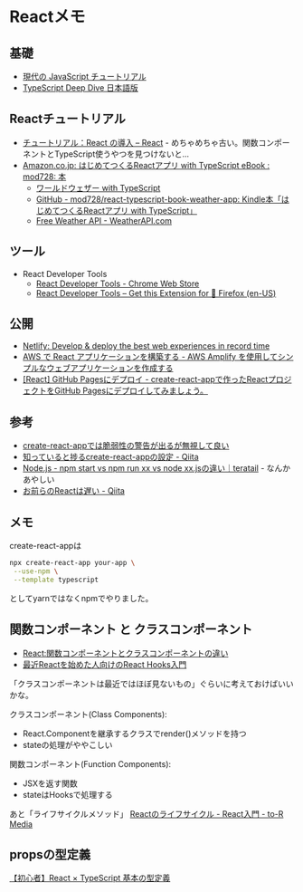 # Reactメモ

## 基礎

* [現代の JavaScript チュートリアル](https://ja.javascript.info/)
* [TypeScript Deep Dive 日本語版](https://typescript-jp.gitbook.io/deep-dive/)

## Reactチュートリアル

* [チュートリアル：React の導入 – React](https://ja.reactjs.org/tutorial/tutorial.html) - めちゃめちゃ古い。関数コンポーネントとTypeScript使うやつを見つけないと...
* [Amazon.co.jp: はじめてつくるReactアプリ with TypeScript eBook : mod728: 本](https://www.amazon.co.jp/dp/B094Z1R281)
  - [ワールドウェザー with TypeScript](https://react-typescript-book-weather-app.netlify.app/links)
  - [GitHub - mod728/react-typescript-book-weather-app: Kindle本「はじめてつくるReactアプリ with TypeScript」](https://github.com/mod728/react-typescript-book-weather-app)
  - [Free Weather API - WeatherAPI.com](https://www.weatherapi.com/)

## ツール

* React Developer Tools
  * [React Developer Tools \- Chrome Web Store](https://chrome.google.com/webstore/detail/react-developer-tools/fmkadmapgofadopljbjfkapdkoienihi?hl=en)
  * [React Developer Tools – Get this Extension for 🦊 Firefox (en-US)](https://addons.mozilla.org/en-US/firefox/addon/react-devtools/)

## 公開

* [Netlify: Develop & deploy the best web experiences in record time](https://www.netlify.com/)
* [AWS で React アプリケーションを構築する - AWS Amplify を使用してシンプルなウェブアプリケーションを作成する](https://aws.amazon.com/jp/getting-started/hands-on/build-react-app-amplify-graphql/)
* [[React] GitHub Pagesにデプロイ - create-react-appで作ったReactプロジェクトをGitHub Pagesにデプロイしてみましょう。](https://dev-yakuza.posstree.com/react/github-pages/)

## 参考

* [create-react-appでは脆弱性の警告が出るが無視して良い](https://zenn.dev/appare45/articles/7f667031aab94b)
* [知っていると捗るcreate-react-appの設定 - Qiita](https://qiita.com/geekduck/items/6f99a3da15dd39658fff)
* [Node.js - npm start vs npm run xx vs node xx.jsの違い｜teratail](https://teratail.com/questions/93327) - なんかあやしい
* [お前らのReactは遅い - Qiita](https://qiita.com/teradonburi/items/5b8f79d26e1b319ac44f)

## メモ

create-react-appは
```sh
npx create-react-app your-app \
 --use-npm \
 --template typescript
```
としてyarnではなくnpmでやりました。

## 関数コンポーネント と クラスコンポーネント

- [React:関数コンポーネントとクラスコンポーネントの違い](https://www.twilio.com/blog/react-choose-functional-components-jp)
- [最近Reactを始めた人向けのReact Hooks入門](https://sbfl.net/blog/2019/11/12/react-hooks-introduction/)

「クラスコンポーネントは最近ではほぼ見ないもの」ぐらいに考えておけばいいかな。

クラスコンポーネント(Class Components):
- React.Componentを継承するクラスでrender()メソッドを持つ
- stateの処理がややこしい

関数コンポーネント(Function Components):
- JSXを返す関数
- stateはHooksで処理する

あと「ライフサイクルメソッド」 [Reactのライフサイクル - React入門 - to-R Media](https://www.to-r.net/media/react-tutorial09/)



## propsの型定義

[【初心者】React × TypeScript 基本の型定義](https://zenn.dev/ogakuzuko/articles/react-typescript-for-beginner#3.-props%E3%81%AE%E5%9E%8B%E5%AE%9A%E7%BE%A9)
